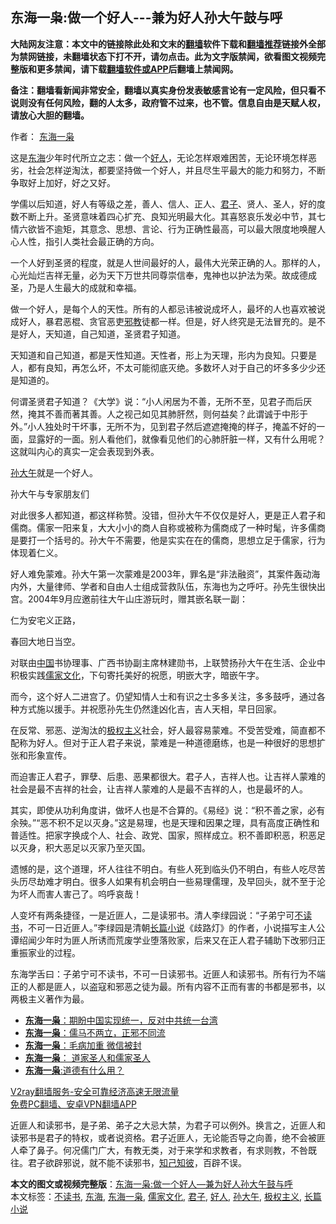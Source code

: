  <h2>东海一枭:做一个好人---兼为好人孙大午鼓与呼</h2> <p class="notice"><b>大陆网友注意：本文中的链接除此处和文末的<a href="https://github.com/bannedbook/fanqiang" >翻墙</a>软件下载和<a href="https://github.com/killgcd/justmysocks/blob/master/README.md">翻墙推荐</a>链接外全部为禁网链接，未翻墙状态下打不开，请勿点击。此为文字版禁闻，欲看图文视频完整版和更多禁闻，请下载<a href="https://github.com/bannedbook/fanqiang">翻墙软件或APP</a>后翻墙上禁闻网。</p><p>备注：翻墙看新闻非常安全，翻墙以真实身份发表敏感言论有一定风险，但只看不说则没有任何风险，翻的人太多，政府管不过来，也不管。信息自由是天赋人权，请放心大胆的翻墙。</b></p>  <div class="entry"> <p>作者： <a href="https://www.bannedbook.org/bnews/tag/%e4%b8%9c%e6%b5%b7%e4%b8%80%e6%9e%ad/" class="st_tag internal_tag" rel="tag" title="标签 东海一枭 下的日志">东海一枭</a></p> <p>这是<a href="https://www.bannedbook.org/bnews/tag/%e4%b8%9c%e6%b5%b7/" class="st_tag internal_tag" rel="tag" title="标签 东海 下的日志">东海</a>少年时代所立之志：做一个<a href="https://www.bannedbook.org/bnews/tag/%E5%A5%BD%E4%BA%BA/" class="st_tag internal_tag" rel="tag" title="标签 好人 下的日志">好人</a>，无论怎样艰难困苦，无论环境怎样恶劣，社会怎样逆淘汰，都要坚持做一个好人，并且尽生平最大的能力和努力，不断争取好上加好，好之又好。</p> <p>学儒以后知道，好人有等级之差，善人、信人、正人、<a href="https://www.bannedbook.org/bnews/tag/%E5%90%9B%E5%AD%90/" class="st_tag internal_tag" rel="tag" title="标签 君子 下的日志">君子</a>、贤人、圣人，好的度数不断上升。圣贤意味着四心扩充、良知光明最大化。其喜怒哀乐发必中节，其七情六欲皆不逾矩，其意念、思想、言论、行为正确性最高，可以最大限度地唤醒人心人性，指引人类社会最正确的方向。</p> <p>一个人好到圣贤的程度，就是人世间最好的人，最伟大光荣正确的人。那样的人，心光灿烂吉祥无量，必为天下万世共同尊崇信奉，鬼神也以护法为荣。故成德成圣，乃是人生最大的成就和幸福。</p> <p>做一个好人，是每个人的天性。所有的人都忌讳被说成坏人，最坏的人也喜欢被说成好人，暴君恶棍、贪官恶吏<span class='wp_keywordlink'><a href="https://www.bannedbook.org/forum11/topic281.html" title="禁片：评中国共产党的邪教本质" target="_blank">邪教</a></span>徒都一样。但是，好人终究是无法冒充的。是不是好人，天知道，自己知道，圣贤君子知道。</p>  <p>天知道和自己知道，都是天性知道。天性者，形上为天理，形内为良知。只要是人，都有良知，再怎么坏，不太可能彻底灭绝。多数坏人对于自己的坏多多少少还是知道的。</p> <p>何谓圣贤君子知道？《大学》说：“小人闲居为不善，无所不至，见君子而后厌然，掩其不善而著其善。人之视己如见其肺肝然，则何益矣？此谓诚于中形于外。”小人独处时干坏事，无所不为，见到君子然后遮遮掩掩的样子，掩盖不好的一面，显露好的一面。别人看他们，就像看见他们的心肺肝脏一样，又有什么用呢？这就叫内心的真实一定会表现到外表。</p> <p><a href="https://www.bannedbook.org/bnews/tag/%e5%ad%99%e5%a4%a7%e5%8d%88/" class="st_tag internal_tag" rel="tag" title="标签 孙大午 下的日志">孙大午</a>就是一个好人。</p> <p></p> <p>孙大午与专家朋友们</p>  <p>对此很多人都知道，都这样称赞。没错，但孙大午不仅仅是好人，更是正人君子和儒商。儒家一阳来复，大大小小的商人自称或被称为儒商成了一种时髦，许多儒商是要打一个括号的。孙大午不需要，他是实实在在的儒商，思想立足于儒家，行为体现着仁义。</p> <p>好人难免蒙难。孙大午第一次蒙难是2003年，罪名是“非法融资”，其案件轰动海内外，大量律师、学者和自由人士组成营救队伍，东海也为之呼吁。孙先生很快出宫。2004年9月应邀前往大午山庄游玩时，赠其嵌名联一副：</p> <p>仁为安宅义正路，</p> <p>春回大地日当空。</p> <p>对联由<span class='wp_keywordlink_affiliate'><a href="https://www.bannedbook.org/" title="中国" target="_blank">中国</a></span>书协理事、广西书协副主席林建勋书，上联赞扬孙大午在生活、企业中积极实践<a href="https://www.bannedbook.org/bnews/tag/%e5%84%92%e5%ae%b6%e6%96%87%e5%8c%96/" class="st_tag internal_tag" rel="tag" title="标签 儒家文化 下的日志">儒家文化</a>，下句寄托美好的祝愿，明嵌大字，暗嵌午字。</p>  <p>而今，这个好人二进宫了。仍望知情人士和有识之士多多关注，多多鼓呼，通过各种方式施以援手。并祝愿孙先生仍然逢凶化吉，吉人天相，早日回家。</p> <p>在反常、邪恶、逆淘汰的<span class='wp_keywordlink'><a href="https://www.bannedbook.org/forum2/topic223.html" title="极权主义与现代民主" target="_blank">极权主义</a></span>社会，好人最容易蒙难。不受苦受难，简直都不配称为好人。但对于正人君子来说，蒙难是一种道德磨练，也是一种很好的思想扩张和形象宣传。</p> <p>而迫害正人君子，罪孽、后患、恶果都很大。君子人，吉祥人也。让吉祥人蒙难的社会是最不吉祥的社会，让吉祥人蒙难的人是最不吉祥的人，也是最坏的人。</p> <p>其实，即使从功利角度讲，做坏人也是不合算的。《易经》说：“积不善之家，必有余殃。”“恶不积不足以灭身。”这是易理，也是天理和因果之理，具有高度正确性和普适性。把家字换成个人、社会、政党、国家，照样成立。积不善即积恶，积恶足以灭身，积大恶足以灭家乃至灭国。</p> <p>遗憾的是，这个道理，坏人往往不明白。有些人死到临头仍不明白，有些人吃尽苦头历尽劫难才明白。很多人如果有机会明白一些易理儒理，及早回头，就不至于沦为坏人而害人害己了。呜呼哀哉！</p>  <p>人变坏有两条捷径，一是近匪人，二是读邪书。清人李绿园说：“子弟宁可<a href="https://www.bannedbook.org/bnews/tag/%E4%B8%8D%E8%AF%BB%E4%B9%A6/" class="st_tag internal_tag" rel="tag" title="标签 不读书 下的日志">不读书</a>，不可一日近匪人。”李绿园是清朝<a href="https://www.bannedbook.org/bnews/tag/%E9%95%BF%E7%AF%87%E5%B0%8F%E8%AF%B4/" class="st_tag internal_tag" rel="tag" title="标签 长篇小说 下的日志">长篇小说</a>《歧路灯》的作者，小说描写主人公谭绍闻少年时为匪人所诱而荒废学业堕落败家，后来又在正人君子辅助下改邪归正重振家业的过程。</p> <p>东海学舌曰：子弟宁可不读书，不可一日读邪书。近匪人和读邪书。所有行为不端正的人都是匪人，以盗寇和邪恶之徒为最。所有内容不正而有害的书都是邪书，以两极主义著作为最。</p> <ul class='op-related-articles' title='相关阅读'> <li><a href='https://www.bannedbook.org/bnews/baitai/20201016/1414870.html' target='_blank'><b>东海一枭</b>：期盼中国实现统一，反对中共统一台湾</a></li> <li><a href='https://www.bannedbook.org/bnews/baitai/20201011/1411703.html' target='_blank'><b>东海一枭</b>：儒马不两立，正邪不同流</a></li> <li><a href='https://www.bannedbook.org/bnews/comments/20200104/1253055.html' target='_blank'><b>东海一枭</b>：毛病加重 微信被封</a></li> <li><a href='https://www.bannedbook.org/bnews/comments/20191103/1217264.html' target='_blank'><b>东海一枭</b>： 道家圣人和儒家圣人</a></li> <li><a href='https://www.bannedbook.org/bnews/comments/20191031/1215690.html' target='_blank'><b>东海一枭</b>:道德有什么用？</a></li> </ul> <p class="texttj"> <a href="https://www.bannedbook.org/forum23/topic22702.html" target="_blank">V2ray翻墙服务-安全可靠经济高速无限流量</a><br/> <a href="https://github.com/bannedbook/fanqiang/wiki/%E7%A6%81%E9%97%BB%E7%BD%91%E5%AE%89%E5%8D%93%E7%BF%BB%E5%A2%99%E6%96%B0%E9%97%BBAPP" target="_blank">免费PC翻墙、安卓VPN翻墙APP</a></p><p>近匪人和读邪书，是子弟、弟子之大忌大禁，为君子可以例外。换言之，近匪人和读邪书是君子的特权，或者说资格。君子近匪人，无论能否导之向善，绝不会被匪人牵了鼻子。何况儒门广大，有教无类，对于来学和求教者，有求则教，不咎既往。君子欲辟邪说，就不能不读邪书，<span class='wp_keywordlink'><a href="https://www.bannedbook.org/forum2/topic1085.html" title="行政院大陸委員會 知己知彼-您所忽略的大陸風險" target="_blank">知己知彼</a></span>，百辟不误。</p><a name='sharetosocial'></a>       <div><b>本文的图文或视频完整版</b>：<a href='https://www.bannedbook.org/bnews/comments/20201122/1435047.html'>东海一枭:做一个好人&#8212;兼为好人孙大午鼓与呼</a></div>  </div><!--END ENTRY--> <div class="postfooter"> <div>本文标签：<a href="https://www.bannedbook.org/bnews/tag/%E4%B8%8D%E8%AF%BB%E4%B9%A6/" rel="tag">不读书</a>, <a href="https://www.bannedbook.org/bnews/tag/%e4%b8%9c%e6%b5%b7/" rel="tag">东海</a>, <a href="https://www.bannedbook.org/bnews/tag/%e4%b8%9c%e6%b5%b7%e4%b8%80%e6%9e%ad/" rel="tag">东海一枭</a>, <a href="https://www.bannedbook.org/bnews/tag/%e5%84%92%e5%ae%b6%e6%96%87%e5%8c%96/" rel="tag">儒家文化</a>, <a href="https://www.bannedbook.org/bnews/tag/%E5%90%9B%E5%AD%90/" rel="tag">君子</a>, <a href="https://www.bannedbook.org/bnews/tag/%E5%A5%BD%E4%BA%BA/" rel="tag">好人</a>, <a href="https://www.bannedbook.org/bnews/tag/%e5%ad%99%e5%a4%a7%e5%8d%88/" rel="tag">孙大午</a>, <a href="https://www.bannedbook.org/bnews/tag/%E6%9E%81%E6%9D%83%E4%B8%BB%E4%B9%89/" rel="tag">极权主义</a>, <a href="https://www.bannedbook.org/bnews/tag/%E9%95%BF%E7%AF%87%E5%B0%8F%E8%AF%B4/" rel="tag">长篇小说</a></div>  </div><!--END POSTFOOTER--> 